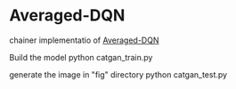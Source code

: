 # Averaged-DQN
chainer implementatio of [Averaged-DQN](http://proceedings.mlr.press/v70/anschel17a.html "Averaged-DQN")

Build the model
python catgan_train.py

generate the image in "fig" directory
python catgan_test.py

